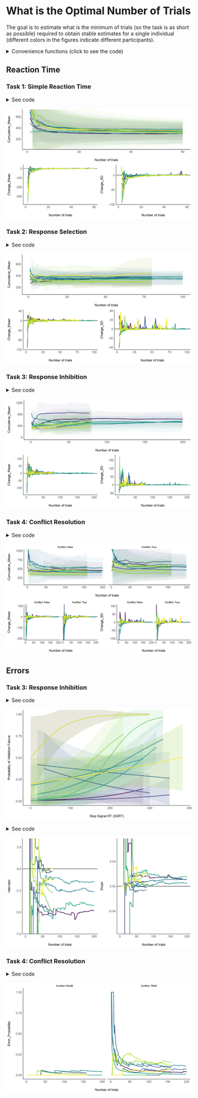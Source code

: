 
# What is the Optimal Number of Trials

The goal is to estimate what is the minimum of trials (so the task is as
short as possible) required to obtain stable estimates for a single
individual (different colors in the figures indicate different
participants).

<details>

<summary>Convenience functions (click to see the code)</summary>

<p>

``` r
library(tidyverse)
library(easystats)
## # Attaching packages
## <U+2714> insight     0.7.0        <U+2714> bayestestR  0.4.0.1   
## <U+2714> performance 0.4.0.1      <U+2714> parameters  0.2.5.1   
## <U+2714> see         0.2.1.9000   <U+2714> correlation 0.1.0     
## <U+2714> estimate    0.1.0        <U+2714> report      0.1.0
library(cowplot)

compute_cumulative <- function(data, fun = mean, col = "RT"){
  cumu <- c()
  for(i in 1:nrow(data)){
    cumu <- c(cumu,
              fun(data[1:i, col], na.rm = TRUE))
  }
  cumu
}

cumulative_data <- function(data){
  data$Cumulative_Mean <- compute_cumulative(data, fun = mean)
  data$Cumulative_SD <- compute_cumulative(data, fun = sd)
  data$Cumulative_CI_high <- data$Cumulative_Mean + data$Cumulative_SD * 1.96
  data$Cumulative_CI_low <- data$Cumulative_Mean - data$Cumulative_SD * 1.96

  data$Change_Mean <- c(NA, tail(data$Cumulative_Mean, -1) - head(data$Cumulative_Mean, -1))
  data$Change_SD <- c(NA, tail(data$Cumulative_SD, -1) - head(data$Cumulative_SD, -1))
  data[c("Participant", "Task", "Trial_Order",
         "Cumulative_Mean", "Cumulative_SD", "Cumulative_CI_high", "Cumulative_CI_low",
         "Change_Mean", "Change_SD")]
}


cumulative_errors <- function(data){
  data$Error <- as.character(data$Response) != as.character(data$Stimulus_Side)
  error_prob <- c()
  for(i in 1:nrow(data)){
    error_prob <- c(error_prob, sum(data$Error[1:i]) / i)
  }
  data$Error_Probability <- error_prob
  data[c("Participant", "Task", "Trial_Order", "Error_Probability")]
}


inhibition_model <- function(data){
  data$Error <- ifelse(as.character(data$Stop_Signal) %in% c("True", "TRUE") & data$Response %in% c("RIGHT", "LEFT"), TRUE, FALSE)
  glm(Error ~ Stop_Signal_RT, data = data, family = "binomial")
}


fix_old_subjects <- function(data){
  if("Stop_Signal" %in% names(data) && data$Participant %in% paste0("S", 5:13)){
    data <- data[!is.na(data$Trial_Order), ]
  }
  if("Stop_Signal" %in% names(data)){
    if(TRUE %in% data$Stop_Signal){ 
    data$Stop_Signal <- ifelse(data$Stop_Signal == TRUE, "True", "False")
    }
  }
  if(any(c("Conflict", "Congruence") %in% names(data))){
    if(!"Conflict" %in% names(data)){  
    data$Conflict <- ifelse(data$Congruence == "CONGRUENT", "False", "True")
    }
  }
  data
}
```

</p>

</details>

## Reaction Time

### Task 1: Simple Reaction Time

<details>

<summary>See code</summary>

<p>

``` r
df <- data.frame()
for(participant in list.files(path = "../data/pilot/")){
  if(!participant %in% c("S7")){
    for(path in list.files(path = paste0("../data/pilot/", participant), pattern = "*_ProcessingSpeed.csv", full.names = TRUE)){
      df <- rbind(df, cumulative_data(read.csv(path)))
    }
  }
}


fig1 <- cowplot::plot_grid(
  df %>%
    ggplot(aes(x = Trial_Order, y = Cumulative_Mean)) +
    # geom_vline(xintercept = 50, linetype = "dotted") +
    geom_ribbon(aes(ymin = Cumulative_CI_low, ymax = Cumulative_CI_high, fill = Participant), alpha = 0.05) +
    geom_line(aes(color = Participant), size = 1) +
    theme_modern() +
    scale_color_viridis_d(guide = FALSE) +
    scale_fill_viridis_d(guide = FALSE) +
    coord_cartesian(ylim = c(50, 700)) +
    xlab("Number of trials"),
  cowplot::plot_grid(df %>%
    ggplot(aes(x = Trial_Order, y = Change_Mean)) +
    # geom_vline(xintercept = 50, linetype = "dotted") +
    geom_hline(yintercept = 0) +
    geom_line(aes(color = Participant), size = 1) +
    theme_modern() +
    scale_color_viridis_d(guide = FALSE) +
    xlab("Number of trials"),
  df %>%
    ggplot(aes(x = Trial_Order, y = Change_SD)) +
    # geom_vline(xintercept = 50, linetype = "dotted") +
    geom_hline(yintercept = 0) +
    geom_line(aes(color = Participant), size = 1) +
    theme_modern() +
    scale_color_viridis_d(guide = FALSE) +
    xlab("Number of trials")),
  nrow = 2
)
```

</p>

</details>

![](figures/unnamed-chunk-4-1.png)<!-- -->

### Task 2: Response Selection

<details>

<summary>See code</summary>

<p>

``` r
df <- data.frame()
for(participant in list.files(path = "../data/pilot/")){
  for(path in list.files(path = paste0("../data/pilot/", participant), pattern = "*_ResponseSelection.csv", full.names = TRUE)){
    df <- rbind(df, cumulative_data(read.csv(path)))
  }
}

fig2 <- cowplot::plot_grid(
  df %>%
    ggplot(aes(x = Trial_Order, y = Cumulative_Mean)) +
    # geom_vline(xintercept = 60, linetype = "dotted") +
    geom_ribbon(aes(ymin = Cumulative_CI_low, ymax = Cumulative_CI_high, fill = Participant), alpha = 0.05) +
    geom_line(aes(color = Participant), size = 1) +
    theme_modern() +
    scale_color_viridis_d(guide = FALSE) +
    scale_fill_viridis_d(guide = FALSE) +
    xlab("Number of trials"),
  cowplot::plot_grid(df %>%
    ggplot(aes(x = Trial_Order, y = Change_Mean)) +
    # geom_vline(xintercept = 60, linetype = "dotted") +
    geom_hline(yintercept = 0) +
    geom_line(aes(color = Participant), size = 1) +
    theme_modern() +
    scale_color_viridis_d(guide = FALSE) +
    xlab("Number of trials"),
  df %>%
    ggplot(aes(x = Trial_Order, y = Change_SD)) +
    # geom_vline(xintercept = 60, linetype = "dotted") +
    geom_hline(yintercept = 0) +
    geom_line(aes(color = Participant), size = 1) +
    theme_modern() +
    scale_color_viridis_d(guide = FALSE) +
    xlab("Number of trials")),
  nrow = 2
)
```

</p>

</details>

![](figures/unnamed-chunk-6-1.png)<!-- -->

### Task 3: Response Inhibition

<details>

<summary>See code</summary>

<p>

``` r
df <- data.frame()
for(participant in list.files(path = "../data/pilot/")){
  for(path in list.files(path = paste0("../data/pilot/", participant), pattern = "*_ResponseInhibition.csv", full.names = TRUE)){
    dat <- fix_old_subjects(read.csv(path))
    df <- rbind(df, cumulative_data(dat[dat$Stop_Signal == "False", ]))
  }
}

fig3 <- cowplot::plot_grid(
  df %>%
    ggplot(aes(x = Trial_Order, y = Cumulative_Mean)) +
    # geom_vline(xintercept = 60, linetype = "dotted") +
    geom_ribbon(aes(ymin = Cumulative_CI_low, ymax = Cumulative_CI_high, fill = Participant), alpha = 0.05) +
    geom_line(aes(color = Participant), size = 1) +
    theme_modern() +
    scale_color_viridis_d(guide = FALSE) +
    scale_fill_viridis_d(guide = FALSE) +
    xlab("Number of trials"),
  cowplot::plot_grid(df %>%
    ggplot(aes(x = Trial_Order, y = Change_Mean)) +
    # geom_vline(xintercept = 60, linetype = "dotted") +
    geom_hline(yintercept = 0) +
    geom_line(aes(color = Participant), size = 1) +
    theme_modern() +
    scale_color_viridis_d(guide = FALSE) +
    xlab("Number of trials"),
  df %>%
    ggplot(aes(x = Trial_Order, y = Change_SD)) +
    # geom_vline(xintercept = 60, linetype = "dotted") +
    geom_hline(yintercept = 0) +
    geom_line(aes(color = Participant), size = 1) +
    theme_modern() +
    scale_color_viridis_d(guide = FALSE) +
    xlab("Number of trials")),
  nrow = 2
)
```

</p>

</details>

![](figures/unnamed-chunk-8-1.png)<!-- -->

### Task 4: Conflict Resolution

<details>

<summary>See code</summary>

<p>

``` r
df <- data.frame()
for(participant in list.files(path = "../data/pilot/")){
  for(path in list.files(path = paste0("../data/pilot/", participant), pattern = "*_ConflictResolution.csv", full.names = TRUE)){
    if(!participant %in% c("S11")){
      dat <- fix_old_subjects(read.csv(path))
      cong <- cumulative_data(dat[dat$Conflict == "False", ])
      cong$Conflict <- "False"
      incong <- cumulative_data(dat[dat$Conflict == "True", ])
      incong$Conflict <- "True"
      df <- rbind(df, rbind(cong, incong))
    }
  }
}

fig4 <- cowplot::plot_grid(
  df %>%
    ggplot(aes(x = Trial_Order, y = Cumulative_Mean)) +
    # geom_vline(xintercept = 120, linetype = "dotted") +
    geom_ribbon(aes(ymin = Cumulative_CI_low, ymax = Cumulative_CI_high, fill = Participant), alpha = 0.05) +
    geom_line(aes(color = Participant), size = 1) +
    theme_modern() +
    scale_color_viridis_d(guide = FALSE) +
    scale_fill_viridis_d(guide = FALSE) +
    facet_grid(~Conflict, labeller = "label_both") +
    coord_cartesian(ylim = c(100, 1000)) +
    xlab("Number of trials"),
  cowplot::plot_grid(df %>%
    ggplot(aes(x = Trial_Order, y = Change_Mean)) +
    # geom_vline(xintercept = 120, linetype = "dotted") +
    geom_hline(yintercept = 0) +
    geom_line(aes(color = Participant), size = 1) +
    theme_modern() +
    scale_color_viridis_d(guide = FALSE) +
    facet_grid(~Conflict, labeller = "label_both") +
    coord_cartesian(ylim = c(-200, 100)) +
    xlab("Number of trials"),
  df %>%
    ggplot(aes(x = Trial_Order, y = Change_SD)) +
    # geom_vline(xintercept = 120, linetype = "dotted") +
    geom_hline(yintercept = 0) +
    geom_line(aes(color = Participant), size = 1) +
    theme_modern() +
    scale_color_viridis_d(guide = FALSE) +
    facet_grid(~Conflict, labeller = "label_both") +
    coord_cartesian(ylim = c(-100, 100)) +
    xlab("Number of trials")),
  nrow = 2
)
```

</p>

</details>

![](figures/unnamed-chunk-10-1.png)<!-- -->

## Errors

<!-- ### Task 2: Response Selection -->

<!-- <details><summary>See code</summary> -->

<!-- <p> -->

<!-- ```{r, echo = TRUE, warning=FALSE, message=FALSE} -->

<!-- df <- data.frame() -->

<!-- for(path in list.files(path = "data/", pattern = "*_ResponseSelection.csv", full.names = TRUE)){ -->

<!--   df <- rbind(df, cumulative_errors(read.csv(path))) -->

<!-- } -->

<!-- fig4 <- df %>% -->

<!--     ggplot(aes(x = Trial_Order, y = Error_Probability)) + -->

<!--     geom_vline(xintercept = 60, linetype = "dotted") + -->

<!--     geom_line(aes(color = Participant), size = 1) + -->

<!--     theme_modern() + -->

<!--     scale_color_viridis_d(guide = FALSE) + -->

<!--     scale_fill_viridis_d(guide = FALSE) -->

<!-- ``` -->

<!-- </p> -->

<!-- </details> -->

<!-- ```{r, echo = FALSE, warning=FALSE, message=FALSE} -->

<!-- fig4 -->

<!-- ``` -->

### Task 3: Response Inhibition

<details>

<summary>See code</summary>

<p>

``` r
df <- data.frame()
for(participant in list.files(path = "../data/pilot/")){
  for(path in list.files(path = paste0("../data/pilot/", participant), pattern = "*_ResponseInhibition.csv", full.names = TRUE)){
    data <- fix_old_subjects(read.csv(path))
    predicted <- estimate::estimate_link(inhibition_model(data))
    predicted$Participant <- unique(data$Participant)
    df <- rbind(df, predicted)
  }
}


fig5 <- df %>%
  ggplot(aes(x = Stop_Signal_RT, y = Predicted)) +
  geom_ribbon(aes(ymin = CI_low, ymax = CI_high, fill = Participant), alpha = 0.1) +
  geom_line(aes(color = Participant), size = 1) +
  theme_modern() +
  scale_color_viridis_d(guide = FALSE) +
  scale_fill_viridis_d(guide = FALSE)  +
  xlab("Stop Signal RT (SSRT)") +
  ylab("Probability of Inhibition Failure") +
  coord_cartesian(ylim = c(0, 1)) 
```

</p>

</details>

![](figures/unnamed-chunk-12-1.png)<!-- -->

<details>

<summary>See code</summary>

<p>

``` r
df <- data.frame()
for(participant in list.files(path = "../data/pilot/")){
  for(path in list.files(path = paste0("../data/pilot/", participant), pattern = "*_ResponseInhibition.csv", full.names = TRUE)){
    data <- fix_old_subjects(read.csv(path))
    for(i in 1:nrow(data)){
      dat <- tryCatch({
          model <- inhibition_model(data[1:i, ])
          params <- insight::get_parameters(model)$Estimate
          se <- standard_error(model)
          data.frame(Intercept = params[1],
                     Intercept_CI_high = params[1] + se$SE[1] * 1.96,
                     Intercept_CI_low = params[1] - se$SE[1] * 1.96,
                     Slope = params[2],
                     Slope_CI_high = params[2] + se$SE[2] * 1.96,
                     Slope_CI_low = params[2] - se$SE[2] * 1.96)
      }, error = function(e) {
          data.frame(Intercept = NA,
                     Intercept_CI_high = NA,
                     Intercept_CI_low = NA,
                     Slope = NA,
                     Slope_CI_high = NA,
                     Slope_CI_low = NA)
      })
      
      dat$Participant <- unique(data$Participant)
      dat$Trial_Order <- i
      df <- rbind(df, dat)
    }
  }
}



fig6 <- cowplot::plot_grid(
  df %>%
    ggplot(aes(x = Trial_Order, y = Intercept)) +
    geom_hline(yintercept = 0) +
    # geom_ribbon(aes(ymin = Intercept_CI_low, ymax = Intercept_CI_high, fill = Participant), alpha = 0.1) +
    geom_line(aes(color = Participant), size = 1) +
    theme_modern() +
    scale_color_viridis_d(guide = FALSE) +
    scale_fill_viridis_d(guide = FALSE) +
    coord_cartesian(ylim = c(-7, 3)) +
    xlab("Number of trials"),
  df %>%
    ggplot(aes(x = Trial_Order, y = Slope)) +
    geom_hline(yintercept = 0) +
    # geom_ribbon(aes(ymin = Intercept_CI_low, ymax = Slope_CI_high, fill = Participant), alpha = 0.1) +
    geom_line(aes(color = Participant), size = 1) +
    theme_modern() +
    scale_color_viridis_d(guide = FALSE) +
    scale_fill_viridis_d(guide = FALSE) +
    coord_cartesian(ylim = c(-0.07, 0.07)) +
    xlab("Number of trials")
)
```

</p>

</details>

![](figures/unnamed-chunk-14-1.png)<!-- -->

### Task 4: Conflict Resolution

<details>

<summary>See code</summary>

<p>

``` r
df <- data.frame()
for(participant in list.files(path = "../data/pilot/")){
  if(!participant %in% c("S11")){
    for(path in list.files(path = paste0("../data/pilot/", participant), pattern = "*_ConflictResolution.csv", full.names = TRUE)){
      dat <- fix_old_subjects(read.csv(path))
      cong <- cumulative_errors(dat[dat$Conflict == "False", ])
      cong$Conflict <- FALSE
      incong <- cumulative_errors(dat[dat$Conflict == "True", ])
      incong$Conflict <- TRUE
      df <- rbind(df, rbind(cong, incong))
    }
  }
}

fig7 <- df %>%
    ggplot(aes(x = Trial_Order, y = Error_Probability)) +
    # geom_vline(xintercept = 120, linetype = "dotted") +
    geom_line(aes(color = Participant), size = 1) +
    theme_modern() +
    scale_color_viridis_d(guide = FALSE) +
    scale_fill_viridis_d(guide = FALSE) +
    facet_grid(~Conflict, labeller = "label_both") +
    xlab("Number of trials")
```

</p>

</details>

![](figures/unnamed-chunk-16-1.png)<!-- -->
